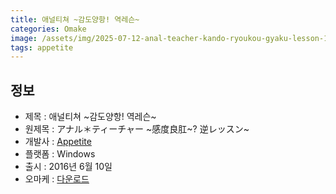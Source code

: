 ```yaml
---
title: 애널티쳐 ~감도양항! 역레슨~
categories: Omake
image: /assets/img/2025-07-12-anal-teacher-kando-ryoukou-gyaku-lesson-1.jpg
tags: appetite
---
```


## 정보

* 제목 : 애널티쳐 ~감도양항! 역레슨~
* 원제목 : アナル＊ティーチャー ~感度良肛~? 逆レッスン~
* 개발사 : [Appetite](/tags/appetite)
* 플랫폼 : Windows
* 출시 : 2016년 6월 10일
* 오마케 : [다운로드](/assets/omake/anal-teacher-kando-ryoukou-gyaku-lesson.zip)
